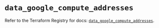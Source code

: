 # `data_google_compute_addresses`

Refer to the Terraform Registry for docs: [`data_google_compute_addresses`](https://registry.terraform.io/providers/hashicorp/google/6.49.3/docs/data-sources/compute_addresses).
